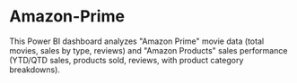 # Amazon-Prime
This Power BI dashboard analyzes "Amazon Prime" movie data (total movies, sales by type, reviews) and "Amazon Products" sales performance (YTD/QTD sales, products sold, reviews, with product category breakdowns).
